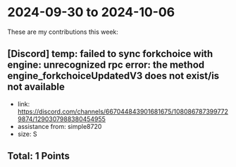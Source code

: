 # 2024-09-30 to 2024-10-06

These are my contributions this week:

## [Discord] temp: failed to sync forkchoice with engine: unrecognized rpc error: the method engine_forkchoiceUpdatedV3 does not exist/is not available

- link: https://discord.com/channels/667044843901681675/1080867873997729874/1290307988380454955
- assistance from: simple8720
- size: S

## Total: 1 Points